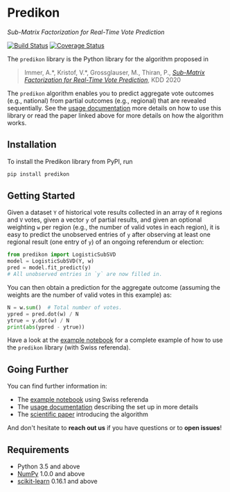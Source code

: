 # Predikon
_Sub-Matrix Factorization for Real-Time Vote Prediction_

[![Build Status](https://travis-ci.com/indy-lab/predikon.svg?branch=master)](https://travis-ci.com/indy-lab/predikon)
[![Coverage Status](https://coveralls.io/repos/github/indy-lab/predikon/badge.svg?branch=master)](https://coveralls.io/github/indy-lab/predikon?branch=master)

The `predikon` library is the Python library for the algorithm proposed in

> Immer, A.\*, Kristof, V.\*, Grossglauser, M., Thiran, P., [*Sub-Matrix Factorization for Real-Time Vote Prediction*](https://infoscience.epfl.ch/record/278872), KDD 2020

The `predikon` algorithm enables you to predict aggregate vote outcomes (e.g., national) from partial outcomes (e.g., regional) that are revealed sequentially.
See the [usage documentation](docs/usage.md) more details on how to use this library or read the paper linked above for more details on how the algorithm works.

## Installation

To install the Predikon library from PyPI, run

```bash
pip install predikon
```

## Getting Started

Given a dataset `Y` of historical vote results collected in an array of `R` regions and `V` votes, given a vector `y` of partial results, and given an optional weighting `w` per region (e.g., the number of valid votes in each region), it is easy to predict the unobserved entries of `y` after observing at least one regional result (one entry of `y`) of an ongoing referendum or election:

```python
from predikon import LogisticSubSVD
model = LogisticSubSVD(Y, w)
pred = model.fit_predict(y)
# All unobserved entries in `y` are now filled in.
```

You can then obtain a prediction for the aggregate outcome (assuming the weights are the number of valid votes in this example) as:

```python
N = w.sum()  # Total number of votes.
ypred = pred.dot(w) / N
ytrue = y.dot(w) / N
print(abs(ypred - ytrue))
```

Have a look at the [example notebook](notebooks/example.ipynb) for a complete example of how to use the `predikon` library (with Swiss referenda).

## Going Further

You can find further information in:

- The [example notebook](notebooks/example.ipynb) using Swiss referenda
- The [usage documentation](docs/usage.md) describing the set up in more details
- The [scientific paper](https://infoscience.epfl.ch/record/278872) introducing the algorithm

And don't hesitate to **reach out us** if you have questions or to **open issues**!

## Requirements

- Python 3.5 and above
- [NumPy](https://numpy.org) 1.0.0 and above
- [scikit-learn](https://scikit-learn.org) 0.16.1 and above
